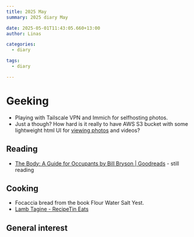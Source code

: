 ```yaml
---
title: 2025 May
summary: 2025 diary May

date: 2025-05-01T11:43:05.660+13:00
author: Linas

categories:
  - diary

tags:
  - diary

---
```


# Geeking

* Playing with Tailscale VPN and Immich for selfhosting photos.
* Just a though? How hard is it really to have AWS S3 bucket with some lightweight html UI for [viewing photos](https://docs.aws.amazon.com/sdk-for-javascript/v2/developer-guide/s3-example-photos-view.html) and videos?


## Reading

* [The Body: A Guide for Occupants by Bill Bryson | Goodreads](https://www.goodreads.com/book/show/43582376-the-body) - still reading


## Cooking

* Focaccia bread from the book Flour Water Salt Yest.
* [Lamb Tagine - RecipeTin Eats](https://www.recipetineats.com/lamb-tagine/)

## General interest
